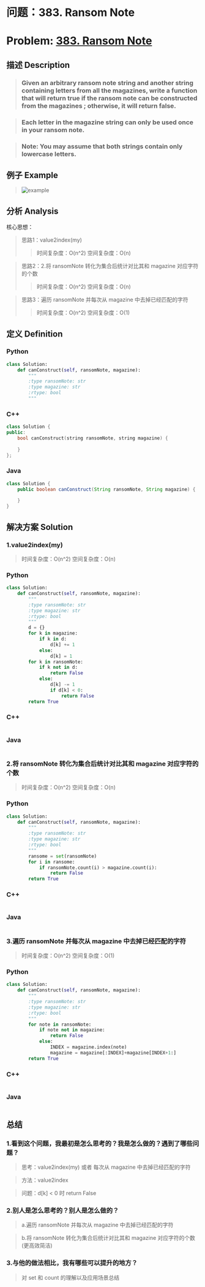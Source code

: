 
# 问题：383. Ransom Note
# Problem: [383. Ransom Note](https://leetcode.com/problems/ransom-note/description/)

## 描述 Description
> ### Given an arbitrary ransom note string and another string containing letters from all the magazines, write a function that will return true if the ransom note can be constructed from the magazines ; otherwise, it will return false.

> ### Each letter in the magazine string can only be used once in your ransom note.

> ### Note: You may assume that both strings contain only lowercase letters.

## 例子 Example

> ![example](https://github.com/Decalogue/AlgorithmMap/blob/master/img/leetcode/383.png "example")

## 分析 Analysis

核心思想：
> 思路1：value2index(my)
>> 时间复杂度：O(n^2)
>> 空间复杂度：O(n)

> 思路2：2.将 ransomNote 转化为集合后统计对比其和 magazine 对应字符的个数
>> 时间复杂度：O(n^2)
>> 空间复杂度：O(n)

> 思路3：遍历 ransomNote 并每次从 magazine 中去掉已经匹配的字符
>> 时间复杂度：O(n^2)
>> 空间复杂度：O(1)

## 定义 Definition

### Python


```python
class Solution:
    def canConstruct(self, ransomNote, magazine):
        """
        :type ransomNote: str
        :type magazine: str
        :rtype: bool
        """
```

### C++

```c++
class Solution {
public:
    bool canConstruct(string ransomNote, string magazine) {
        
    }
};
```

### Java

```java
class Solution {
    public boolean canConstruct(String ransomNote, String magazine) {
        
    }
}
```

## 解决方案 Solution

### 1.value2index(my)

> 时间复杂度：O(n^2)
> 空间复杂度：O(n)

### Python


```python
class Solution:
    def canConstruct(self, ransomNote, magazine):
        """
        :type ransomNote: str
        :type magazine: str
        :rtype: bool
        """
        d = {}
        for k in magazine:
            if k in d:
                d[k] += 1
            else:
                d[k] = 1
        for k in ransomNote:
            if k not in d:
                return False
            else:
                d[k] -= 1
                if d[k] < 0:
                    return False
        return True
```

### C++

```c++

```

### Java

```java

```

### 2.将 ransomNote 转化为集合后统计对比其和 magazine 对应字符的个数

> 时间复杂度：O(n^2)
> 空间复杂度：O(n)

### Python


```python
class Solution:
    def canConstruct(self, ransomNote, magazine):
        """
        :type ransomNote: str
        :type magazine: str
        :rtype: bool
        """
        ransome = set(ransomNote)
        for i in ransome:
            if ransomNote.count(i) > magazine.count(i):
                return False
        return True
```

### C++

```c++

```

### Java

```Java

```

### 3.遍历 ransomNote 并每次从 magazine 中去掉已经匹配的字符

> 时间复杂度：O(n^2)
> 空间复杂度：O(1)

### Python


```python
class Solution:
    def canConstruct(self, ransomNote, magazine):
        """
        :type ransomNote: str
        :type magazine: str
        :rtype: bool
        """
        for note in ransomNote:
            if note not in magazine:
                return False
            else:
                INDEX = magazine.index(note)
                magazine = magazine[:INDEX]+magazine[INDEX+1:]
        return True
```

### C++

```c++

```

### Java

```Java

```

## 总结

### 1.看到这个问题，我最初是怎么思考的？我是怎么做的？遇到了哪些问题？
> 思考：value2index(my) 或者 每次从 magazine 中去掉已经匹配的字符

> 方法：value2index

> 问题：d[k] < 0 时 return False

### 2.别人是怎么思考的？别人是怎么做的？
> a.遍历 ransomNote 并每次从 magazine 中去掉已经匹配的字符

> b.将 ransomNote 转化为集合后统计对比其和 magazine 对应字符的个数(更高效简洁)

### 3.与他的做法相比，我有哪些可以提升的地方？
> 对 set 和 count 的理解以及应用场景总结


```python

```
